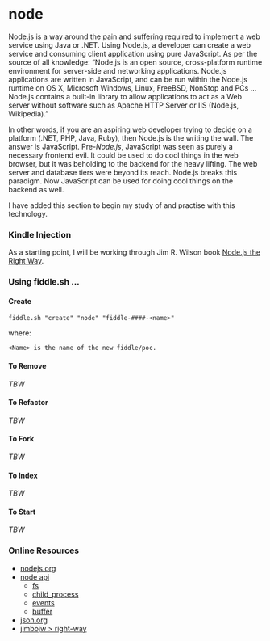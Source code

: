 node
======

Node.js is a way around the pain and suffering required to implement a web service using Java
or .NET. Using Node.js, a developer can create a web service and consuming client application
using pure JavaScript. As per the source of all knowledge:  “Node.js is an open source,
cross-platform runtime environment for server-side and networking applications. Node.js
applications are written in JavaScript, and can be run within the Node.js runtime on OS X,
Microsoft Windows, Linux, FreeBSD, NonStop and PCs … Node.js contains a built-in library
to allow applications to act as a Web server without software such as Apache HTTP Server or
IIS (Node.js, Wikipedia).”

In other words, if you are an aspiring web developer trying to decide on a platform (.NET, PHP, Java, Ruby),
then Node.js is the writing the wall.  The answer is JavaScript. Pre-_Node.js_, JavaScript was seen as purely
a necessary frontend evil.  It could be used to do cool things in the web browser, but it was beholding to
the backend for the heavy lifting.  The web server and database tiers were beyond its reach. Node.js
breaks this paradigm. Now JavaScript can be used for doing cool things on the backend as well.

I have added this section to begin my study of and practise with this technology.


### Kindle Injection

As a starting point, I will be working through Jim R. Wilson book [Node.js the Right Way](https://pragprog.com/book/jwnode/node-js-the-right-way).


### Using fiddle.sh ...

#### Create

    fiddle.sh "create" "node" "fiddle-####-<name>"

where:

    <Name> is the name of the new fiddle/poc.


#### To Remove

_TBW_

#### To Refactor

_TBW_

#### To Fork

_TBW_

#### To Index

_TBW_

#### To Start

_TBW_


### Online Resources

*   [nodejs.org](http://nodejs.org)
*   [node api](http://nodejs.org/api)
    *   [fs](http://nodejs.org/api/fs.html)
    *   [child_process](http://nodejs.org/api/child_process.html)
    *   [events](http://nodejs.org/api/events.html)
    *   [buffer](http://nodejs.org/api/buffer.html)
*   [json.org](json.org)
*   [jimbojw > right-way](https://github.com/jimbojw/right-way)

